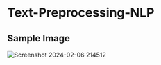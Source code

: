 # Text-Preprocessing-NLP

## Sample Image

![Screenshot 2024-02-06 214512](https://github.com/shakhauat-71/Text-Preprocessing-NLP/assets/135606975/f536811a-3524-4f89-9d28-ee0940a434a9)
